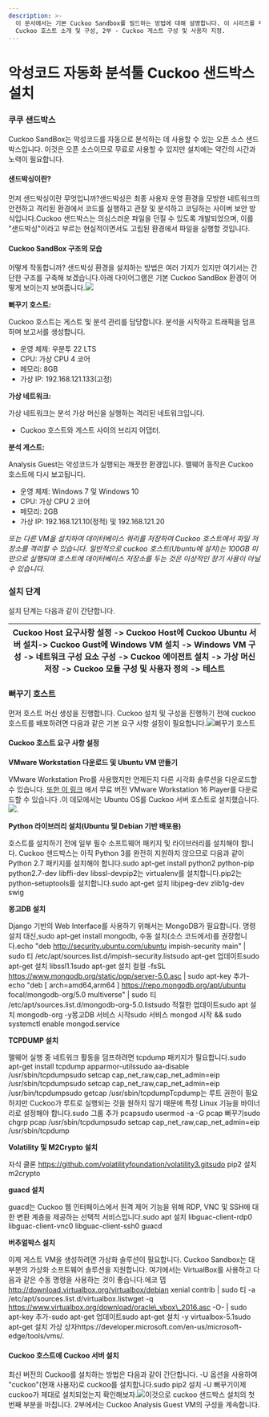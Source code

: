 ```yaml
---
description: >-
  이 문서에서는 기본 Cuckoo Sandbox를 빌드하는 방법에 대해 설명합니다. 이 시리즈를 두 부분으로 나누었습니다. 1부 -
  Cuckoo 호스트 소개 및 구성, 2부 - Cuckoo 게스트 구성 및 사용자 지정.
---
```


# 악성코드 자동화 분석툴 Cuckoo 샌드박스 설치

### 쿠쿠 샌드박스 <a href="#cuckoo-sandbox" id="cuckoo-sandbox"></a>

Cuckoo SandBox는 악성코드를 자동으로 분석하는 데 사용할 수 있는 오픈 소스 샌드박스입니다. 이것은 오픈 소스이므로 무료로 사용할 수 있지만 설치에는 약간의 시간과 노력이 필요합니다.

#### 샌드박싱이란? <a href="#what-is-sandboxing" id="what-is-sandboxing"></a>

먼저 샌드박싱이란 무엇입니까?샌드박싱은 최종 사용자 운영 환경을 모방한 네트워크의 안전하고 격리된 환경에서 코드를 실행하고 관찰 및 분석하고 코딩하는 사이버 보안 방식입니다.Cuckoo 샌드박스는 의심스러운 파일을 던질 수 있도록 개발되었으며, 이를 "샌드박싱"이라고 부르는 현실적이면서도 고립된 환경에서 파일을 실행할 것입니다.

#### Cuckoo SandBox 구조의 모습 <a href="#how-the-cuckoo-sandbox-structure-looks-like" id="how-the-cuckoo-sandbox-structure-looks-like"></a>

어떻게 작동합니까? 샌드박싱 환경을 설치하는 방법은 여러 가지가 있지만 여기서는 간단한 구조를 구축해 보겠습니다.아래 다이어그램은 기본 Cuckoo SandBox 환경이 어떻게 보이는지 보여줍니다.![](https://1538861842-files.gitbook.io/\~/files/v0/b/gitbook-x-prod.appspot.com/o/spaces%2F-Luj\_UTA-FG9do0VYXMX%2Fuploads%2F963kGS0rYqbi5NxsWekt%2FCuckoo%20Structure.png?alt=media\&token=82f19e66-3ddd-4d98-998c-2936532b481f)

**뻐꾸기 호스트:**

Cuckoo 호스트는 게스트 및 분석 관리를 담당합니다. 분석을 시작하고 트래픽을 덤프하며 보고서를 생성합니다.

* 운영 체제: 우분투 22 LTS
* CPU: 가상 CPU 4 코어
* 메모리: 8GB
* 가상 IP: 192.168.121.133(고정)

**가상 네트워크:**

가상 네트워크는 분석 가상 머신을 실행하는 격리된 네트워크입니다.

* Cuckoo 호스트와 게스트 사이의 브리지 어댑터.

**분석 게스트:**

Analysis Guest는 악성코드가 실행되는 깨끗한 환경입니다. 맬웨어 동작은 Cuckoo 호스트에 다시 보고됩니다.

* 운영 체제: Windows 7 및 Windows 10
* CPU: 가상 CPU 2 코어
* 메모리: 2GB
* 가상 IP: 192.168.121.10(정적) 및 192.168.121.20

_또는 다른 VM을 설치하여 데이터베이스 쿼리를 저장하여 Cuckoo 호스트에서 파일 저장소를 격리할 수 있습니다. 일반적으로 cuckoo 호스트(Ubuntu에 설치)는 100GB 미만으로 실행되며 호스트에 데이터베이스 저장소를 두는 것은 이상적인 장기 사용이 아닐 수 있습니다._

### 설치 단계 <a href="#installation-steps" id="installation-steps"></a>

설치 단계는 다음과 같이 간단합니다.

| Cuckoo Host 요구사항 설정 -> Cuckoo Host에 Cuckoo Ubuntu 서버 설치-> Cuckoo Gust에 Windows VM 설치 -> Windows VM 구성 -> 네트워크 구성 요소 구성 -> Cuckoo 에이전트 설치 -> 가상 머신 저장 -> Cuckoo 모듈 구성 및 사용자 정의 -> 테스트 |
| ------------------------------------------------------------------------------------------------------------------------------------------------------------------------------------ |

### 뻐꾸기 호스트 <a href="#cuckoo-host-1" id="cuckoo-host-1"></a>

먼저 호스트 머신 생성을 진행합니다. Cuckoo 설치 및 구성을 진행하기 전에 cuckoo 호스트를 배포하려면 다음과 같은 기본 요구 사항 설정이 필요합니다.![](https://1538861842-files.gitbook.io/\~/files/v0/b/gitbook-x-prod.appspot.com/o/spaces%2F-Luj\_UTA-FG9do0VYXMX%2Fuploads%2FqnOySmKG9JTsHHCrKbKx%2Fimage.png?alt=media\&token=6f5e8273-bc81-4906-a74b-2c35e1a73aab)뻐꾸기 호스트

#### Cuckoo 호스트 요구 사항 설정 <a href="#cuckoo-host-requirement-setup" id="cuckoo-host-requirement-setup"></a>

**VMware Workstation 다운로드 및 Ubuntu VM 만들기**

VMware Workstation Pro를 사용했지만 언제든지 다른 시각화 솔루션을 다운로드할 수 있습니다. [또한 이 링크](https://www.vmware.com/products/workstation-player/workstation-player-evaluation.html) 에서 무료 버전 VMware Workstation 16 Player를 다운로드할 수 있습니다 .이 데모에서는 Ubuntu OS를 Cuckoo 서버 호스트로 설치했습니다.![](https://1538861842-files.gitbook.io/\~/files/v0/b/gitbook-x-prod.appspot.com/o/spaces%2F-Luj\_UTA-FG9do0VYXMX%2Fuploads%2F6UWuuzL3BEC1jSYh9jhe%2Fimage.png?alt=media\&token=f7c78d0e-cc06-4a27-bd9e-a6d00bcfca5f).

**Python 라이브러리 설치(Ubuntu 및 Debian 기반 배포용)**

호스트를 설치하기 전에 일부 필수 소프트웨어 패키지 및 라이브러리를 설치해야 합니다. Cuckoo 샌드박스는 아직 Python 3를 완전히 지원하지 않으므로 다음과 같이 Python 2.7 패키지를 설치해야 합니다.sudo apt-get install python2 python-pip python2.7-dev libffi-dev libssl-devpip2는 virtualenv를 설치합니다.pip2는 python-setuptools를 설치합니다.sudo apt-get 설치 libjpeg-dev zlib1g-dev swig

**몽고DB 설치**

Django 기반의 Web Interface를 사용하기 위해서는 MongoDB가 필요합니다. 명령 설치 대신,sudo apt-get install mongodb, 수동 설치(소스 코드에서)를 권장합니다.echo "deb http://security.ubuntu.com/ubuntu impish-security main" | sudo 티 /etc/apt/sources.list.d/impish-security.listsudo apt-get 업데이트sudo apt-get 설치 libssl1.1sudo apt-get 설치 컬컬 -fsSL https://www.mongodb.org/static/pgp/server-5.0.asc | sudo apt-key 추가-echo "deb \[ arch=amd64,arm64 ] https://repo.mongodb.org/apt/ubuntu focal/mongodb-org/5.0 multiverse" | sudo 티 /etc/apt/sources.list.d/mongodb-org-5.0.listsudo 적절한 업데이트sudo apt 설치 mongodb-org -y몽고DB 서비스 시작sudo 서비스 mongod 시작 && sudo systemctl enable mongod.service

**TCPDUMP 설치**

맬웨어 실행 중 네트워크 활동을 덤프하려면 tcpdump 패키지가 필요합니다.sudo apt-get install tcpdump apparmor-utilssudo aa-disable /usr/sbin/tcpdumpsudo setcap cap\_net\_raw,cap\_net\_admin=eip /usr/sbin/tcpdumpsudo setcap cap\_net\_raw,cap\_net\_admin=eip /usr/bin/tcpdumpsudo getcap /usr/sbin/tcpdumpTcpdump는 루트 권한이 필요하지만 Cuckoo가 루트로 실행되는 것을 원하지 않기 때문에 특정 Linux 기능을 바이너리로 설정해야 합니다.sudo 그룹 추가 pcapsudo usermod -a -G pcap 뻐꾸기sudo chgrp pcap /usr/sbin/tcpdumpsudo setcap cap\_net\_raw,cap\_net\_admin=eip /usr/sbin/tcpdump

**Volatility 및 M2Crypto 설치**

자식 클론 https://github.com/volatilityfoundation/volatility3.gitsudo pip2 설치 m2crypto

**guacd 설치**

guacd는 Cuckoo 웹 인터페이스에서 원격 제어 기능을 위해 RDP, VNC 및 SSH에 대한 변환 계층을 제공하는 선택적 서비스입니다.sudo apt 설치 libguac-client-rdp0 libguac-client-vnc0 libguac-client-ssh0 guacd

**버추얼박스 설치**

이제 게스트 VM을 생성하려면 가상화 솔루션이 필요합니다. Cuckoo Sandbox는 대부분의 가상화 소프트웨어 솔루션을 지원합니다. 여기에서는 VirtualBox를 사용하고 다음과 같은 수동 명령을 사용하는 것이 좋습니다.에코 뎁 http://download.virtualbox.org/virtualbox/debian xenial contrib | sudo 티 -a /etc/apt/sources.list.d/virtualbox.listwget -q https://www.virtualbox.org/download/oracle\_vbox\_2016.asc -O- | sudo apt-key 추가-sudo apt-get 업데이트sudo apt-get 설치 -y virtualbox-5.1sudo apt-get 설치 가상 상자https://developer.microsoft.com/en-us/microsoft-edge/tools/vms/.

#### Cuckoo 호스트에 Cuckoo 서버 설치 <a href="#installing-cuckoo-server-on-the-cuckoo-host" id="installing-cuckoo-server-on-the-cuckoo-host"></a>

최신 버전의 Cuckoo를 설치하는 방법은 다음과 같이 간단합니다. -U 옵션을 사용하여 "cuckoo"(현재 사용자)로 cuckoo를 설치합니다.sudo pip2 설치 -U 뻐꾸기이제 cuckoo가 제대로 설치되었는지 확인해보자.![](https://1538861842-files.gitbook.io/\~/files/v0/b/gitbook-x-prod.appspot.com/o/spaces%2F-Luj\_UTA-FG9do0VYXMX%2Fuploads%2FS1mZGd65Td71CuoSXAhI%2FCuckoo%20is%20installed!.PNG?alt=media\&token=f2e6d713-2667-4de7-9131-20c2f687a045)이것으로 cuckoo 샌드박스 설치의 첫 번째 부분을 마칩니다. 2부에서는 Cuckoo Analysis Guest VM의 구성을 계속합니다.
